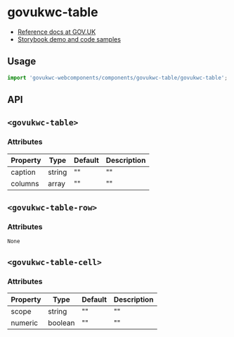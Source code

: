 # govukwc-table

- [Reference docs at GOV.UK](https://design-system.service.gov.uk/components/table/)
- [Storybook demo and code samples](http://tgreyuk.github.io/govuk-webcomponents/storybook/?path=/story/table/)

## Usage

```javascript
import 'govukwc-webcomponents/components/govukwc-table/govukwc-table';
```

## API

## `<govukwc-table>`

### Attributes

| Property  |  Type     | Default | Description |
|-----------|-----------|---------|-------------|
| caption|string|""|""
| columns|array|""|""| 

## `<govukwc-table-row>`

### Attributes

    None
    

## `<govukwc-table-cell>`

### Attributes

| Property  |  Type     | Default | Description |
|-----------|-----------|---------|-------------|
| scope|string|""|""
| numeric|boolean|""|""| 

